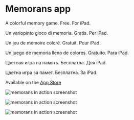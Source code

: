 Memorans app
============

A colorful memory game. Free. For iPad.

Un variopinto gioco di memoria. Gratis. Per iPad.

Un jeu de mémoire coloré. Gratuit. Pour iPad.

Un juego de memoria lleno de colores. Gratuito. Para iPad.

Цветная игра на память. Бесплатна. Для iPad.

Цветна игра за памет. Безплатна. За iPad.


Available on the [App Store](https://itunes.apple.com/app/memorans/id914969431?ls=1&mt=8)

![memorans in action screenshot](http://3.bp.blogspot.com/-Hu1CkPptYKY/VAX_aPfc-pI/AAAAAAAAAXs/s25yduOOf60/s1600/s01-small.png)

![memorans in action screenshot](http://1.bp.blogspot.com/-6IH7mOrWfxk/VAX_aKBUqiI/AAAAAAAAAX0/XAkkbqIUBPg/s1600/s02-small.png)

![memorans in action screenshot](http://3.bp.blogspot.com/-jvk1IRcAuqs/VAX_ajFGo-I/AAAAAAAAAXw/kl-ESOnFFq8/s1600/s03-small.png)
